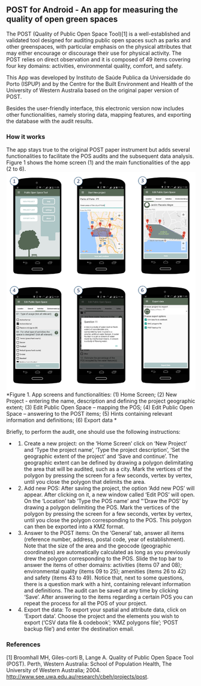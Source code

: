 ## POST for Android - An app for measuring the quality of open green spaces
The POST (Quality of Public Open Space Tool)[1] is a well-established and validated tool designed for auditing public open spaces such as parks and other greenspaces, with particular emphasis on the physical attributes that may either encourage or discourage their use for physical activity. The POST relies on direct observation and it is composed of 49 items covering four key domains: activities, environmental quality, comfort, and safety.

This App was developed by Instituto de Saúde Publica da Universidade do Porto (ISPUP) and by the Centre for the Built Environment and Health of the University of Western Australia based on the original paper version of POST. 

Besides the user-friendly interface, this electronic version now includes other functionalities, namely storing data, mapping features, and exporting the database with the audit results.	

### How it works
The app stays true to the original POST paper instrument but adds several functionalities to facilitate the POS audits and the subsequent data analysis. Figure 1 shows the home screen (1) and the main functionalities of the app (2 to 6).
![](app/docs/Fig1.jpg)
*Figure 1. App screens and functionalities: (1) Home Screen; (2) New Project - entering the name, description and defining the project geographic extent; (3) Edit Public Open Space – mapping the POS; (4) Edit Public Open Space – answering to the POST items; (5) Hints containing relevant information and definitions; (6) Export data *

Briefly, to perform the audit, one should use the following instructions:
* 1.	Create a new project: on the ‘Home Screen’ click on ‘New Project’ and ‘Type the project name’, ‘Type the project description’, ‘Set the geographic extent of the project’ and ‘Save and continue’. The geographic extent can be defined by drawing a polygon delimitating the area that will be audited, such as a city. Mark the vertices of the polygon by pressing the screen for a few seconds, vertex by vertex, until you close the polygon that delimits the area.
* 2.	Add new POS: After saving the project, the option ‘Add new POS’ will appear. After clicking on it, a new window called ‘Edit POS’ will open. On the ‘Location’ tab ‘Type the POS name’ and "’Draw the POS’ by drawing a polygon delimiting the POS. Mark the vertices of the polygon by pressing the screen for a few seconds, vertex by vertex, until you close the polygon corresponding to the POS. This polygon can then be exported into a KMZ format.
* 3.	Answer to the POST items: On the ‘General’ tab, answer all items (reference number, address, postal code, year of establishment). Note that the size of the area and the geocode (geographic coordinates) are automatically calculated as long as you previously drew the polygon corresponding to the POS. Slide the top bar to answer the items of other domains: activities (items 07 and 08); environmental quality (items 09 to 25); amenities (items 26 to 42) and safety (items 43 to 49). Notice that, next to some questions, there is a question mark with a hint, containing relevant information and definitions. The audit can be saved at any time by clicking ‘Save’. After answering to the items regarding a certain POS you can repeat the process for all the POS of your project.
* 4.	Export the data: To export your spatial and attribute data, click on ‘Export data’. Choose the project and the elements you wish to export (‘CSV data file & codebook’; ‘KMZ polygons file’; ‘POST backup file’) and enter the destination email.


### References
[1] Broomhall MH, Giles-corti B, Lange A. Quality of Public Open Space Tool (POST). Perth, Western Australia: School of Population Health, The University of Western Australia; 2004. http://www.see.uwa.edu.au/research/cbeh/projects/post.